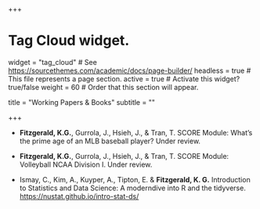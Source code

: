 +++

# Tag Cloud widget.
widget = "tag_cloud"  # See https://sourcethemes.com/academic/docs/page-builder/
headless = true  # This file represents a page section.
active = true # Activate this widget? true/false
weight = 60  # Order that this section will appear.

title = "Working Papers & Books"
subtitle = ""

+++

- **Fitzgerald, K.G.**, Gurrola, J., Hsieh, J., & Tran, T. SCORE Module: What’s  
the prime age of an MLB baseball player? Under review.  

- **Fitzgerald, K.G.**, Gurrola, J., Hsieh, J., & Tran, T. SCORE Module: Volleyball NCAA Division I. Under review. 

- Ismay, C., Kim, A., Kuyper, A., Tipton, E. & **Fitzgerald, K. G.**
Introduction to Statistics and Data Science: A moderndive into R and the tidyverse. https://nustat.github.io/intro-stat-ds/

